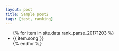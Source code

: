 ```yaml
---
layout: post
title: Sample post2
tags: [test, ranking]
---
```

<ul>
{% for item in site.data.rank_parse_20171203 %}
    <li>{{ item.song }}</li>
{% endfor %}
</ul>
